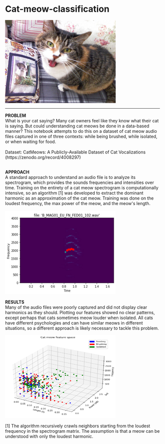 # Cat-meow-classification
<img src="https://raw.githubusercontent.com/colinbrandonpierce/Cat-meow-classification/main/Meow_cat_-_Mdebona.jpg" width="360" height="270"/>
<!-- {{Information |Description={{en|Shu Shu Lynn, ChubeLyn}} |Source=Transferred from [http://en.wikipedia.org en.wikipedia] |Date=2007-12-04 (original upload date) |Author=Original uploader was Mdebona at [http://en.wikipedia.org en.wiki-->
<hr>
<b>PROBLEM</b> <br>
What is your cat saying? Many cat owners feel like they know what their cat is saying. But could understanding cat meows be done in a data-based manner? This notebook attempts to do this on a dataset of cat meow audio files captured in one of three contexts: while being brushed, while isolated, or when waiting for food. <br><br>
Dataset: CatMeows: A Publicly-Available Dataset of Cat Vocalizations (https://zenodo.org/record/4008297)
<br><br>

<b>APPROACH</b> <br>
A standard approach to understand an audio file is to analyze its spectrogram, which provides the sounds frequencies and intensities over time. Training on the entirety of a cat meow spectrogram is computationally intensive, so an algorithm [1] was developed to extract the dominant harmonic as an approximation of the cat meow. Training was done on the loudest frequency, the max power of the meow, and the meow's length.
<br><br>
<img src="https://raw.githubusercontent.com/colinbrandonpierce/Cat-meow-classification/main/cat-harmonics.jpg" width="360" height="270"/>

<b>RESULTS</b><br>
Many of the audio files were poorly captured and did not display clear harmonics as they should. Plotting our features showed no clear patterns, except perhaps that cats sometimes meow louder when isolated. All cats have different psychologies and can have similar meows in different situations, so a different approach is likely necessary to tackle this problem.

<img src="https://raw.githubusercontent.com/colinbrandonpierce/Cat-meow-classification/main/3plot-features.png" width="360" height="270"/>

[1] The algorithm recursively crawls neighbors starting from the loudest frequency in the spectrogram matrix. The assumption is that a meow can be understood with only the loudest harmonic.


